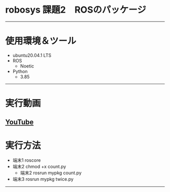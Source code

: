 # robosys 課題2　ROSのパッケージ  
---
# 使用環境＆ツール
* ubuntu20.04.1 LTS  
* ROS  
  * Noetic  
* Python  
  * 3.85  
---  
# 実行動画
[YouTube](https://youtu.be/eVCRS4W7XYA)  
---  
# 実行方法  
* 端末1 roscore  
* 端末2 chmod +x count.py  
    * 端末2 rosrun mypkg count.py  
* 端末3 rosrun mypkg twice.py  
---


